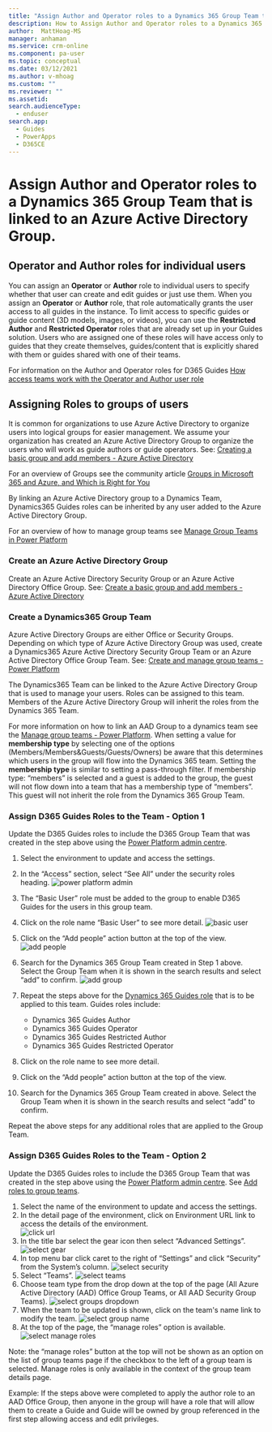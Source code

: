 ```yaml
---
title: "Assign Author and Operator roles to a Dynamics 365 Group Team that is linked to an Azure Active Directory Group to limit the actions of a group of users in all Dynamics 365 Guides | MicrosoftDocs"
description: How to Assign Author and Operator roles to a Dynamics 365 Group Team that is linked to an Azure Active Directory Group.
author:  MattHoag-MS
manager: anhaman
ms.service: crm-online
ms.component: pa-user
ms.topic: conceptual
ms.date: 03/12/2021
ms.author: v-mhoag
ms.custom: ""
ms.reviewer: ""
ms.assetid: 
search.audienceType: 
  - enduser
search.app: 
  - Guides
  - PowerApps
  - D365CE
---
```

<!-- comment -->

# Assign Author and Operator roles to a Dynamics 365 Group Team that is linked to an Azure Active Directory Group.

## Operator and Author roles for individual users

You can assign an **Operator** or **Author** role to individual users to specify whether that user can create and edit guides or just use them. When you assign an **Operator** or **Author** role, that role automatically grants the user access to all guides in the instance. To limit access to specific guides or guide content (3D models, images, or videos), you can use the **Restricted Author** and **Restricted Operator** roles that are already set up in your Guides solution. Users who are assigned one of these roles will have access only to guides that they create themselves, guides/content that is explicitly shared with them or guides shared with one of their teams.

For information on the Author and Operator roles for D365 Guides [How access teams work with the Operator and Author user role](https://docs.microsoft.com/dynamics365/mixed-reality/guides/admin-access-teams#how-access-teams-work-with-the-operator-and-author-user-roles)

## Assigning Roles to groups of users

It is common for organizations to use Azure Active Directory to organize users into logical groups for easier management.  We assume your organization has created an Azure Active Directory Group to organize the users who will work as guide authors or guide operators.  See: [Creating a basic group and add members - Azure Active Directory]( https://docs.microsoft.com/azure/active-directory/fundamentals/active-directory-groups-create-azure-portal)

For an overview of Groups see the community article
[Groups in Microsoft 365 and Azure, and Which is Right for You](https://docs.microsoft.com/microsoft-365/community/all-about-groups)

By linking an Azure Active Directory group to a Dynamics Team, Dynamics365 Guides roles can be inherited by any user added to the Azure Active Directory Group.

For an overview of how to manage group teams see [Manage Group Teams in Power Platform](https://docs.microsoft.com/power-platform/admin/manage-group-teams)

### Create an Azure Active Directory Group

Create an Azure Active Directory Security Group or an Azure Active Directory Office Group. See: [Create a basic group and add members - Azure Active Directory](https://docs.microsoft.com/azure/active-directory/fundamentals/active-directory-groups-create-azure-portal)

### Create a Dynamics365 Group Team

Azure Active Directory Groups are either Office or Security Groups.  Depending on which type of Azure Active Directory Group was used, create a Dynamics365 Azure Active Directory Security Group Team or an Azure Active Directory Office Group Team. See: [Create and manage group teams - Power Platform](https://docs.microsoft.com/power-platform/admin/manage-group-teams#create-a-group-team)  

The Dynamics365 Team can be linked to the Azure Active Directory Group that is used to manage your users.   Roles can be assigned to this team.  Members of the Azure Active Directory Group will inherit the roles from the Dynamics 365 Team.

For more information on how to link an AAD Group to a dynamics team see the [Manage group teams - Power Platform](https://docs.microsoft.com/power-platform/admin/manage-group-teams).  When setting a value for  **membership type** by selecting one of the options (Members/Members&Guests/Guests/Owners) be aware that this determines which users in the group will flow into the Dynamics 365 team.  Setting the **membership type** is similar to setting a pass-through filter. If membership type: “members” is selected and a guest is added to the group, the guest will not flow down into a team that has a membership type of “members”.  This guest will not inherit the role from the Dynamics 365 Group Team.  

### Assign D365 Guides Roles to the Team - Option 1

Update the D365 Guides roles to include the D365 Group Team that was created in the step above using the [Power Platform admin centre](https://admin.powerplatform.microsoft.com/environments).

1. Select the environment to update and access the settings.
1. In the “Access” section, select “See All” under the security roles heading.
 ![power platform admin](media/Power-Platform-admin-center-env-setting.png "power platform admin")
1. The “Basic User” role must be added to the group to enable D365 Guides for the users in this group team.
1. Click on the role name “Basic User” to see more detail.
![basic user](media/Power-Platform-Enviro-Roles.png "basic users")
1. Click on the “Add people” action button at the top of the view.
    ![add people](media/Power-Platform-security-role-add-people.png "Add people") 
1. Search for the Dynamics 365 Group Team created in Step 1 above. Select the Group Team when it is shown in the search results and select “add” to confirm. 
 ![add group](media/Power-Platform-security-add-group.png "Add group")
1. Repeat the steps above for the [Dynamics 365 Guides role](https://docs.microsoft.com/dynamics365/mixed-reality/guides/assign-role) that is to be applied to this team. Guides roles include:
    - Dynamics 365 Guides Author
    - Dynamics 365 Guides Operator
    - Dynamics 365 Guides Restricted Author
    - Dynamics 365 Guides Restricted Operator

1. Click on the role name  to see more detail.
1. Click on the “Add people” action button at the top of the view.

1. Search for the Dynamics 365 Group Team created in above. Select the Group Team when it is shown in the search results and select “add” to confirm.

Repeat the above steps for any additional roles that are applied to the Group Team.

### Assign D365 Guides Roles to the Team - Option 2

Update the D365 Guides roles to include the D365 Group Team that was created in the step above using the [Power Platform admin centre](https://admin.powerplatform.microsoft.com/environments).  See [Add roles to group teams](https://docs.microsoft.com/power-platform/admin/manage-teams).

1. Select the name of the environment to update and access the settings.
1. In the detail page of the environment, click on Environment URL link to access the details of the environment.  
![click url](media/Power-Platform-admin-center-env-url.png "click url")
1. In the title bar select the gear icon then select “Advanced Settings”.
![select gear](media/Power-Platform-admin-center-env-adv-settings.png "select gear")  
1. In top menu bar click caret to the right of “Settings” and click “Security” from the System’s column.
![select security](media/D365-admin-center-advanced-settings-security.png "select security")
1. Select “Teams”.
![select teams](media/D365-admin-center-advanced-settings-teams.png "select teams")
1. Choose team type from the drop down at the top of the page (All Azure Active Directory (AAD) Office Group Teams, or All AAD Security Group Teams).
 ![select groups dropdown](media/D365-admin-center-advanced-settings-groups.png "select groups dropdown")
1. When the team to be updated is shown, click on the team's name link to modify the team.
![select group name](media/D365-admin-center-advanced-settings-groupname.png "select group name")
1. At the top of the page, the “manage roles” option is available.
![select manage roles](media/D365-admin-center-advanced-settings-manage-roles.png "manage roles")

Note: the “manage roles” button at the top will not be shown as an option on the list of group teams page if the checkbox to the left of a group team is selected.  Manage roles is only available in the context of the group team details page.  

Example: If the steps above were completed to apply the author role to an AAD Office Group, then anyone in the group will have a role that will allow them to create a Guide and Guide will be owned by group referenced in the first step allowing access and edit privileges.


